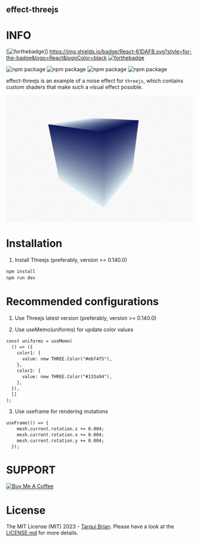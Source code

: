 ## effect-threejs

# INFO

[![forthebadge](https://img.shields.io/badge/Three.js-000000.svg?style=for-the-badge&logo=threedotjs&logoColor=white)]]
https://img.shields.io/badge/React-61DAFB.svg?style=for-the-badge&logo=React&logoColor=black
[![forthebadge](http://forthebadge.com/images/badges/built-with-love.svg)](http://forthebadge.com)

<img src="https://img.shields.io/badge/threejs-0.152.2-orange" alt="npm package"> <img src="https://img.shields.io/badge/%40react--three%2Fpostprocessing-threejs-green" alt='npm package'> <img src="https://img.shields.io/badge/%40react--three%2Ffiber-threejs-green" alt='npm package'> <img src="https://img.shields.io/badge/%40react--three%2Fdrei-threejs-green" alt='npm package'>


effect-threejs is an example of a noise effect for `threejs`, which contains custom shaders that make such a visual effect possible.

![My Image](./public/test.png)

# Installation

1. Install Threejs (preferably, version >= 0.140.0)

  ```bash
npm install
npm run dev
```

# Recommended configurations

1. Use Threejs latest version (preferably, version >= 0.140.0)

2. Use useMemo(uniforms) for update color values

  ```tsx
  const uniforms = useMemo(
    () => ({
      color1: {
        value: new THREE.Color("#ebf4f5"),
      },
      color2: {
        value: new THREE.Color("#133a94"),
      },
    }),
    []
  );
  ```
3. Use useframe for rendering mutations

```tsx
useFrame(() => {
    mesh.current.rotation.z += 0.004;
    mesh.current.rotation.x += 0.004;
    mesh.current.rotation.y += 0.004;
  });
```

# SUPPORT

<a href="https://www.buymeacoffee.com/tarquibrian" target="_blank"><img src="https://www.buymeacoffee.com/assets/img/custom_images/purple_img.png" alt="Buy Me A Coffee" style="height: 41px !important;width: 174px !important;box-shadow: 0px 3px 2px 0px rgba(190, 190, 190, 0.5) !important;-webkit-box-shadow: 0px 3px 2px 0px rgba(190, 190, 190, 0.5) !important;" ></a>

# License

The MIT License (MIT) 2023 - [Tarqui Brian](https://github.com/tarquibrian/). Please have a look at the [LICENSE.md](LICENSE) for more details.

